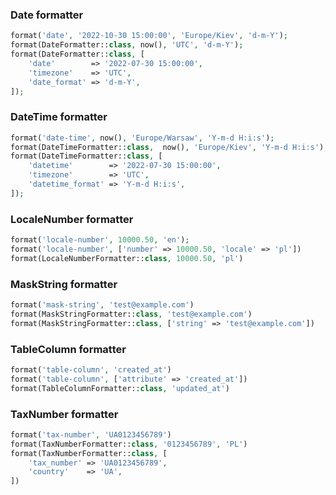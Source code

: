 ### Date formatter
```php
format('date', '2022-10-30 15:00:00', 'Europe/Kiev', 'd-m-Y');
format(DateFormatter::class, now(), 'UTC', 'd-m-Y');
format(DateFormatter::class, [
    'date'        => '2022-07-30 15:00:00',
    'timezone'    => 'UTC',
    'date_format' => 'd-m-Y',
]);
```

### DateTime formatter
```php
format('date-time', now(), 'Europe/Warsaw', 'Y-m-d H:i:s');
format(DateTimeFormatter::class,  now(), 'Europe/Kiev', 'Y-m-d H:i:s');
format(DateTimeFormatter::class, [
    'datetime'        => '2022-07-30 15:00:00',
    'timezone'        => 'UTC',
    'datetime_format' => 'Y-m-d H:i:s',
]);
```

### LocaleNumber formatter

```php
format('locale-number', 10000.50, 'en');
format('locale-number', ['number' => 10000.50, 'locale' => 'pl'])
format(LocaleNumberFormatter::class, 10000.50, 'pl')
```

### MaskString formatter

```php
format('mask-string', 'test@example.com')
format(MaskStringFormatter::class, 'test@example.com')
format(MaskStringFormatter::class, ['string' => 'test@example.com'])
```

### TableColumn formatter

```php
format('table-column', 'created_at')
format('table-column', ['attribute' => 'created_at'])
format(TableColumnFormatter::class, 'updated_at')
```

### TaxNumber formatter

```php
format('tax-number', 'UA0123456789')
format(TaxNumberFormatter::class, '0123456789', 'PL')
format(TaxNumberFormatter::class, [
    'tax_number' => 'UA0123456789',
    'country'    => 'UA',
])
```
